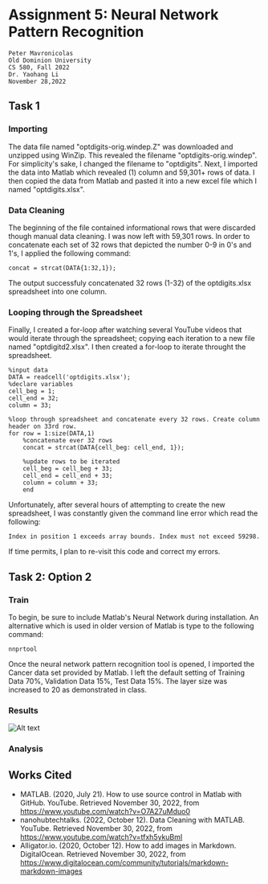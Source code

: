 # Assignment 5: Neural Network Pattern Recognition

    Peter Mavronicolas
    Old Dominion University
    CS 580, Fall 2022
    Dr. Yaohang Li
    November 28,2022

## Task 1
### Importing
The data file named "optdigits-orig.windep.Z" was downloaded and unzipped using WinZip. This revealed the filename 
"optdigits-orig.windep". For simplicity's sake, I changed the filename to "optdigits". Next, I 
imported the data into Matlab which revealed (1) column and 59,301+ rows of data. I then copied the data from 
Matlab and pasted it into a new excel file which I named "optdigits.xlsx".

### Data Cleaning
The beginning of the file contained informational rows that were discarded though manual data cleaning. I was now 
left with 59,301 rows. In order to concatenate each set of 32 rows that depicted the number 0-9 in 0's and 1's, I
applied the following command:
```commandline
concat = strcat(DATA{1:32,1});
```
The output successfuly concatenated 32 rows (1-32) of the optdigits.xlsx spreadsheet into one column.

### Looping through the Spreadsheet
Finally, I created a for-loop after watching several YouTube videos that would iterate through the spreadsheet;
copying each iteration to a new file named "optdigitd2.xlsx". I then created a for-loop to iterate throught the spreadsheet. 
```commandline
%input data
DATA = readcell('optdigits.xlsx');
%declare variables
cell_beg = 1;
cell_end = 32;
column = 33;

%loop through spreadsheet and concatenate every 32 rows. Create column header on 33rd row.
for row = 1:size(DATA,1)
    %concatenate ever 32 rows
    concat = strcat(DATA{cell_beg: cell_end, 1});
    
    %update rows to be iterated
    cell_beg = cell_beg + 33;
    cell_end = cell_end + 33;
    column = column + 33;
    end
```

Unfortunately, after several hours of attempting to
create the new spreadsheet, I was constantly given the command line error which read the following:
```commandline
Index in position 1 exceeds array bounds. Index must not exceed 59298.
```
If time permits, I plan to re-visit this code and correct my errors.

## Task 2: Option 2
### Train
To begin, be sure to include Matlab's Neural Network during installation. An alternative which is 
used in older version of Matlab is type to the following command:
```commandline
nnprtool
```
Once the neural network pattern recognition tool is opened, I imported the Cancer data set provided
by Matlab. I left the default setting of Training Data 70%, Validation Data 15%, Test Data 15%. The
layer size was increased to 20 as demonstrated in class.

### Results
![Alt text](https://assets.digitalocean.com/articles/alligator/boo.svg "a title")


### Analysis

## Works Cited
* MATLAB. (2020, July 21). How to use source control in Matlab with GitHub. YouTube. Retrieved November 30, 2022, from https://www.youtube.com/watch?v=O7A27uMduo0 
* nanohubtechtalks. (2022, October 12). Data Cleaning with MATLAB. YouTube. Retrieved November 30, 2022, from https://www.youtube.com/watch?v=tfxh5ykuBmI 
* Alligator.io. (2020, October 12). How to add images in Markdown. DigitalOcean. Retrieved November 30, 2022, from https://www.digitalocean.com/community/tutorials/markdown-markdown-images 